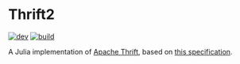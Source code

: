 # Thrift2

[![dev](https://img.shields.io/badge/docs-latest-blue?style=for-the-badge&logo=julia)](https://ExpandingMan.gitlab.io/Thrift2.jl/)
[![build](https://img.shields.io/gitlab/pipeline/ExpandingMan/Thrift2.jl/main?style=for-the-badge)](https://gitlab.com/ExpandingMan/Thrift2.jl/-/pipelines)

A Julia implementation of [Apache Thrift](https://thrift.apache.org/), based on [this
specification](https://erikvanoosten.github.io/thrift-missing-specification/).

